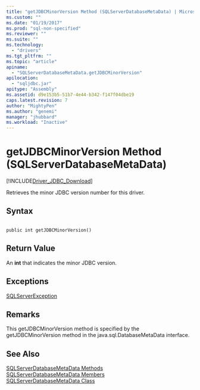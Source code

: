 ```yaml
---
title: "getJDBCMinorVersion Method (SQLServerDatabaseMetaData) | Microsoft Docs"
ms.custom: ""
ms.date: "01/19/2017"
ms.prod: "sql-non-specified"
ms.reviewer: ""
ms.suite: ""
ms.technology: 
  - "drivers"
ms.tgt_pltfrm: ""
ms.topic: "article"
apiname: 
  - "SQLServerDatabaseMetaData.getJDBCMinorVersion"
apilocation: 
  - "sqljdbc.jar"
apitype: "Assembly"
ms.assetid: d9e153b5-51b7-4e44-b342-f147f04dbe19
caps.latest.revision: 7
author: "MightyPen"
ms.author: "genemi"
manager: "jhubbard"
ms.workload: "Inactive"
---
```

# getJDBCMinorVersion Method (SQLServerDatabaseMetaData)
[!INCLUDE[Driver_JDBC_Download](../../../includes/driver_jdbc_download.md)]

  Retrieves the minor JDBC version number for this driver.  
  
## Syntax  
  
```  
  
public int getJDBCMinorVersion()  
```  
  
## Return Value  
 An **int** that indicates the minor JDBC version.  
  
## Exceptions  
 [SQLServerException](../../../connect/jdbc/reference/sqlserverexception-class.md)  
  
## Remarks  
 This getJDBCMinorVersion method is specified by the getJDBCMinorVersion method in the java.sql.DatabaseMetaData interface.  
  
## See Also  
 [SQLServerDatabaseMetaData Methods](../../../connect/jdbc/reference/sqlserverdatabasemetadata-methods.md)   
 [SQLServerDatabaseMetaData Members](../../../connect/jdbc/reference/sqlserverdatabasemetadata-members.md)   
 [SQLServerDatabaseMetaData Class](../../../connect/jdbc/reference/sqlserverdatabasemetadata-class.md)  
  
  

